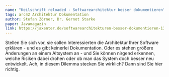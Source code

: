```yaml
---
name: "Keilschrift reloaded - Softwarearchitektur besser dokumentieren"
tags: arc42 Architektur Dokumentation
author: Stefan Zörner, Dr. Gernot Starke
paper: Javamagazin
link: https://jaxenter.de/softwarearchitekturen-besser-dokumentieren-13617
---
```

Stellen Sie sich vor, sie sollen Interessierten die Architektur Ihrer Software erklären - 
und es gibt keinerlei Dokumentation. Oder es stehen größere Änderungen an einem Altsystem an - 
und Sie können nirgend erkennen, welche Risiken dabei drohen oder ob man das System doch besser neu entwickelt.
Ach, in diesem Dilemma stecken Sie wirklich?
Dann sind Sie hier richtig.